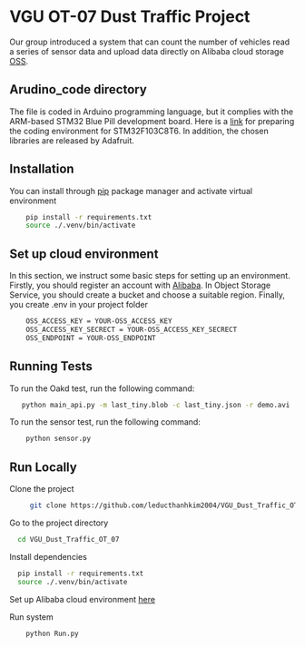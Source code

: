 
# VGU OT-07 Dust Traffic Project
Our group introduced a system that can count the number of vehicles read a series of sensor data and upload data directly on Alibaba cloud  storage [OSS](https://www.alibabacloud.com/en/product/object-storage-service?_p_lc=1).


## Arudino_code directory
The file is coded in Arduino programming language, but it complies with the ARM-based STM32 Blue Pill development board.
Here is a [link](https://www.youtube.com/watch?v=HnB7RTHa2Rw&t=129s) for preparing the coding environment for STM32F103C8T6. In addition, the chosen libraries are released by Adafruit. 

## Installation

You can install through [pip](https://pip.pypa.io/en/stable/) package manager and activate virtual environment
```bash
    pip install -r requirements.txt
    source ./.venv/bin/activate
```
    
## Set up cloud environment
In this section, we instruct some basic steps for setting up an environment. Firstly, you should register an account with [Alibaba](https://www.alibabacloud.com/en/product/object-storage-service?_p_lc=1). In Object Storage Service, you should create a bucket and choose a suitable region. Finally, you create .env in your project folder 
```bash
    OSS_ACCESS_KEY = YOUR-OSS_ACCESS_KEY
    OSS_ACCESS_KEY_SECRECT = YOUR-OSS_ACCESS_KEY_SECRECT
    OSS_ENDPOINT = YOUR-OSS_ENDPOINT
```

## Running Tests

To run the Oakd test, run the following command:
```bash
   python main_api.py -m last_tiny.blob -c last_tiny.json -r demo.avi
```
To run the sensor test, run the following command:
```bash
    python sensor.py

```

## Run Locally

Clone the project

```bash
     git clone https://github.com/leducthanhkim2004/VGU_Dust_Traffic_OT-07.git
```

Go to the project directory

```bash
  cd VGU_Dust_Traffic_OT_07
```

Install dependencies

```bash
  pip install -r requirements.txt
  source ./.venv/bin/activate
```
Set up Alibaba cloud environment [here](#set-up-cloud-environment)
    


Run system 

```bash
    python Run.py
```


 
 

